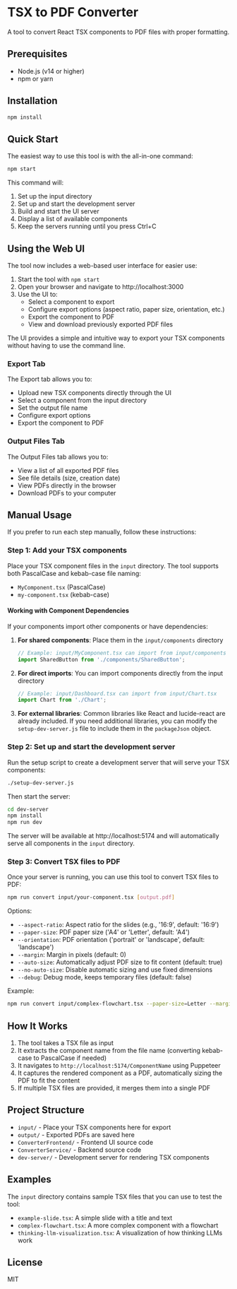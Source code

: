 # TSX to PDF Converter

A tool to convert React TSX components to PDF files with proper formatting.

## Prerequisites

- Node.js (v14 or higher)
- npm or yarn

## Installation

```bash
npm install
```

## Quick Start

The easiest way to use this tool is with the all-in-one command:

```bash
npm start
```

This command will:
1. Set up the input directory
2. Set up and start the development server
3. Build and start the UI server
4. Display a list of available components
5. Keep the servers running until you press Ctrl+C

## Using the Web UI

The tool now includes a web-based user interface for easier use:

1. Start the tool with `npm start`
2. Open your browser and navigate to http://localhost:3000
3. Use the UI to:
   - Select a component to export
   - Configure export options (aspect ratio, paper size, orientation, etc.)
   - Export the component to PDF
   - View and download previously exported PDF files

The UI provides a simple and intuitive way to export your TSX components without having to use the command line.

### Export Tab

The Export tab allows you to:
- Upload new TSX components directly through the UI
- Select a component from the input directory
- Set the output file name
- Configure export options
- Export the component to PDF

### Output Files Tab

The Output Files tab allows you to:
- View a list of all exported PDF files
- See file details (size, creation date)
- View PDFs directly in the browser
- Download PDFs to your computer

## Manual Usage

If you prefer to run each step manually, follow these instructions:

### Step 1: Add your TSX components

Place your TSX component files in the `input` directory. The tool supports both PascalCase and kebab-case file naming:
- `MyComponent.tsx` (PascalCase)
- `my-component.tsx` (kebab-case)

#### Working with Component Dependencies

If your components import other components or have dependencies:

1. **For shared components**: Place them in the `input/components` directory
   ```jsx
   // Example: input/MyComponent.tsx can import from input/components
   import SharedButton from './components/SharedButton';
   ```

2. **For direct imports**: You can import components directly from the input directory
   ```jsx
   // Example: input/Dashboard.tsx can import from input/Chart.tsx
   import Chart from './Chart';
   ```

3. **For external libraries**: Common libraries like React and lucide-react are already included. If you need additional libraries, you can modify the `setup-dev-server.js` file to include them in the `packageJson` object.

### Step 2: Set up and start the development server

Run the setup script to create a development server that will serve your TSX components:

```bash
./setup-dev-server.js
```

Then start the server:

```bash
cd dev-server
npm install
npm run dev
```

The server will be available at http://localhost:5174 and will automatically serve all components in the `input` directory.

### Step 3: Convert TSX files to PDF

Once your server is running, you can use this tool to convert TSX files to PDF:

```bash
npm run convert input/your-component.tsx [output.pdf]
```

Options:
- `--aspect-ratio`: Aspect ratio for the slides (e.g., '16:9', default: '16:9')
- `--paper-size`: PDF paper size ('A4' or 'Letter', default: 'A4')
- `--orientation`: PDF orientation ('portrait' or 'landscape', default: 'landscape')
- `--margin`: Margin in pixels (default: 0)
- `--auto-size`: Automatically adjust PDF size to fit content (default: true)
- `--no-auto-size`: Disable automatic sizing and use fixed dimensions
- `--debug`: Debug mode, keeps temporary files (default: false)

Example:
```bash
npm run convert input/complex-flowchart.tsx --paper-size=Letter --margin=20
```

## How It Works

1. The tool takes a TSX file as input
2. It extracts the component name from the file name (converting kebab-case to PascalCase if needed)
3. It navigates to `http://localhost:5174/ComponentName` using Puppeteer
4. It captures the rendered component as a PDF, automatically sizing the PDF to fit the content
5. If multiple TSX files are provided, it merges them into a single PDF

## Project Structure

- `input/` - Place your TSX components here for export
- `output/` - Exported PDFs are saved here
- `ConverterFrontend/` - Frontend UI source code
- `ConverterService/` - Backend source code
- `dev-server/` - Development server for rendering TSX components

## Examples

The `input` directory contains sample TSX files that you can use to test the tool:

- `example-slide.tsx`: A simple slide with a title and text
- `complex-flowchart.tsx`: A more complex component with a flowchart
- `thinking-llm-visualization.tsx`: A visualization of how thinking LLMs work

## License

MIT 